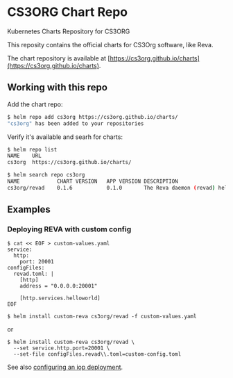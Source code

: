 # CS3ORG Chart Repo

Kubernetes Charts Repository for CS3ORG

This reposity contains the official charts for CS3Org software, like Reva.

The chart repository is available at [https://cs3org.github.io/charts](https://cs3org.github.io/charts).

## Working with this repo

Add the chart repo:

```bash
$ helm repo add cs3org https://cs3org.github.io/charts/
"cs3org" has been added to your repositories
```

Verify it's available and searh for charts:

```bash
$ helm repo list
NAME  	URL
cs3org	https://cs3org.github.io/charts/

$ helm search repo cs3org
NAME        	CHART VERSION	APP VERSION	DESCRIPTION
cs3org/revad	0.1.6        	0.1.0      	The Reva daemon (revad) helm chart
```

## Examples

### Deploying REVA with custom config

```console
$ cat << EOF > custom-values.yaml
service:
  http:
    port: 20001
configFiles:
  revad.toml: |
    [http]
    address = "0.0.0.0:20001"

    [http.services.helloworld]
EOF

$ helm install custom-reva cs3org/revad -f custom-values.yaml
```
or

```console
$ helm install custom-reva cs3org/revad \
  --set service.http.port=20001 \
  --set-file configFiles.revad\\.toml=custom-config.toml
```

See also [configuring an iop deployment](https://developer.sciencemesh.io/docs/technical-documentation/iop/deployment/kubernetes/#configuring-an-iop-deployment).
